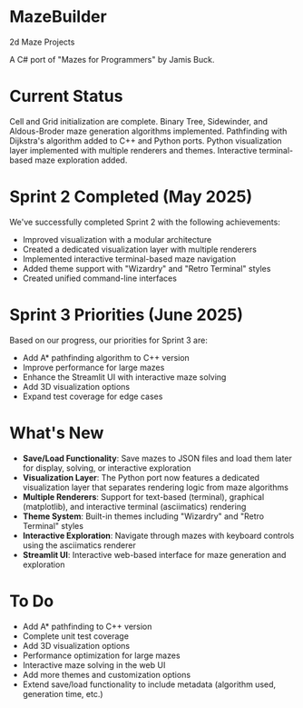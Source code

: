 # MazeBuilder
2d Maze Projects

A C# port of "Mazes for Programmers" by Jamis Buck.

# Current Status
Cell and Grid initialization are complete.
Binary Tree, Sidewinder, and Aldous-Broder maze generation algorithms implemented.
Pathfinding with Dijkstra's algorithm added to C++ and Python ports.
Python visualization layer implemented with multiple renderers and themes.
Interactive terminal-based maze exploration added.

# Sprint 2 Completed (May 2025)
We've successfully completed Sprint 2 with the following achievements:
- Improved visualization with a modular architecture
- Created a dedicated visualization layer with multiple renderers
- Implemented interactive terminal-based maze navigation
- Added theme support with "Wizardry" and "Retro Terminal" styles
- Created unified command-line interfaces

# Sprint 3 Priorities (June 2025)
Based on our progress, our priorities for Sprint 3 are:
- Add A* pathfinding algorithm to C++ version
- Improve performance for large mazes
- Enhance the Streamlit UI with interactive maze solving
- Add 3D visualization options
- Expand test coverage for edge cases

# What's New
- **Save/Load Functionality**: Save mazes to JSON files and load them later for display, solving, or interactive exploration
- **Visualization Layer**: The Python port now features a dedicated visualization layer that separates rendering logic from maze algorithms
- **Multiple Renderers**: Support for text-based (terminal), graphical (matplotlib), and interactive terminal (asciimatics) rendering
- **Theme System**: Built-in themes including "Wizardry" and "Retro Terminal" styles
- **Interactive Exploration**: Navigate through mazes with keyboard controls using the asciimatics renderer
- **Streamlit UI**: Interactive web-based interface for maze generation and exploration

# To Do
- Add A* pathfinding to C++ version
- Complete unit test coverage
- Add 3D visualization options
- Performance optimization for large mazes
- Interactive maze solving in the web UI
- Add more themes and customization options
- Extend save/load functionality to include metadata (algorithm used, generation time, etc.)